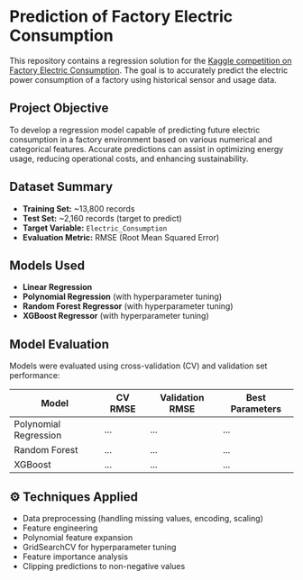 # Prediction of Factory Electric Consumption

This repository contains a regression solution for the [Kaggle competition on Factory Electric Consumption](https://www.kaggle.com/competitions/prediction-of-factory-electric-consumption/). The goal is to accurately predict the electric power consumption of a factory using historical sensor and usage data.

## Project Objective
To develop a regression model capable of predicting future electric consumption in a factory environment based on various numerical and categorical features. Accurate predictions can assist in optimizing energy usage, reducing operational costs, and enhancing sustainability.

## Dataset Summary

- **Training Set:** ~13,800 records
- **Test Set:** ~2,160 records (target to predict)
- **Target Variable:** `Electric_Consumption`
- **Evaluation Metric:** RMSE (Root Mean Squared Error)

## Models Used

- **Linear Regression**
- **Polynomial Regression** (with hyperparameter tuning)
- **Random Forest Regressor** (with hyperparameter tuning)
- **XGBoost Regressor** (with hyperparameter tuning)

## Model Evaluation

Models were evaluated using cross-validation (CV) and validation set performance:

| Model                 | CV RMSE | Validation RMSE | Best Parameters |
|-----------------------|---------|-----------------|-----------------|
| Polynomial Regression | ...     | ...             | ...             |
| Random Forest         | ...     | ...             | ...             |
| XGBoost               | ...     | ...             | ...             |


## ⚙️ Techniques Applied

- Data preprocessing (handling missing values, encoding, scaling)
- Feature engineering
- Polynomial feature expansion
- GridSearchCV for hyperparameter tuning
- Feature importance analysis
- Clipping predictions to non-negative values



